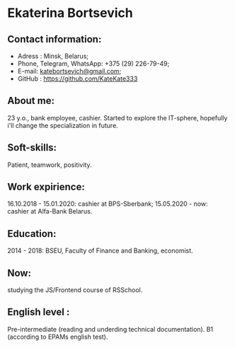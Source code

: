 
# Ekaterina Bortsevich

## Contact information:
* Adress : Minsk, Belarus; 
* Phone, Telegram, WhatsApp: +375 (29) 226-79-49;
* E-mail: katebortsevich@gmail.com;
* GitHub : https://github.com/KateKate333

## About me:
23 y.o., bank employee, cashier. Started to explore the IT-sphere, hopefully i'll change the specialization in future.

## Soft-skills:
Patient, teamwork, positivity.

## Work expirience:
16.10.2018 - 15.01.2020: cashier at BPS-Sberbank;
15.05.2020 - now: cashier at Alfa-Bank Belarus.

## Education:
2014 - 2018: BSEU, Faculty of Finance and Banking, economist.
## Now: 
studying the JS/Frontend course of RSSchool.

## English level :
Pre-intermediate (reading and underding technical documentation). B1 (according to EPAMs english test).
